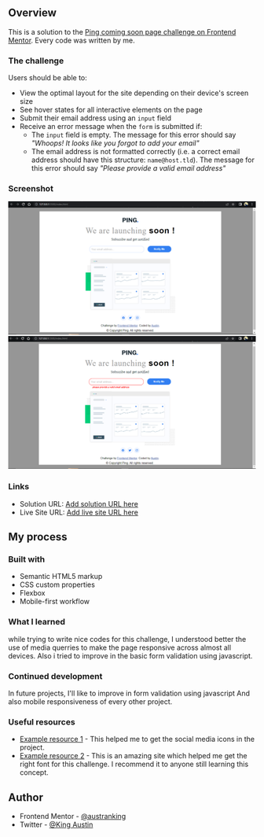## Overview

This is a solution to the [Ping coming soon page challenge on Frontend Mentor](https://www.frontendmentor.io/challenges/ping-single-column-coming-soon-page-5cadd051fec04111f7b848da). 
Every code was written by me. 

### The challenge

Users should be able to:

- View the optimal layout for the site depending on their device's screen size
- See hover states for all interactive elements on the page
- Submit their email address using an `input` field
- Receive an error message when the `form` is submitted if:
	- The `input` field is empty. The message for this error should say *"Whoops! It looks like you forgot to add your email"*
	- The email address is not formatted correctly (i.e. a correct email address should have this structure: `name@host.tld`). The message for this error should say *"Please provide a valid email address"*

### Screenshot

![](./screenshots/ping-page.png)
![](./screenshots/ping-page-error.png)

### Links

- Solution URL: [Add solution URL here](https://https://github.com/Ausranking/ping-coming-soon-page.git)
- Live Site URL: [Add live site URL here](https://your-live-site-url.com)

## My process

### Built with

- Semantic HTML5 markup
- CSS custom properties
- Flexbox
- Mobile-first workflow


### What I learned

while trying to write nice codes for this challenge, I understood better the use of media querries
to make the page responsive across almost all devices.
Also i tried to improve in the basic form validation using javascript. 


### Continued development

In future projects, I'll like to improve in form validation using javascript 
And also mobile responsiveness of every other project.

### Useful resources

- [Example resource 1](https://www.ion-icons.com) - This helped me to get the social media icons in the project.
- [Example resource 2](https://www.googlefonts.com) - This is an amazing site which helped me get the right font for this challenge. I recommend it to anyone still learning this concept.

## Author

- Frontend Mentor - [@austranking](https://www.frontendmentor.io/profile/austranking)
- Twitter - [@King Austin](https://www.twitter.com/_kingaustinn)

